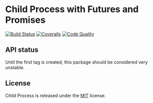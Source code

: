 Child Process with Futures and Promises
=======================================

[![Build Status](https://img.shields.io/travis/joshdifabio/child-process.svg?style=flat)](https://travis-ci.org/joshdifabio/child-process) [![Coveralls](https://img.shields.io/coveralls/joshdifabio/child-process.svg?style=flat)](https://coveralls.io/r/joshdifabio/child-process) [![Code Quality](https://img.shields.io/scrutinizer/g/joshdifabio/child-process.svg?style=flat)](https://scrutinizer-ci.com/g/joshdifabio/child-process/)

API status
----------

Until the first tag is created, this package should be considered very unstable.

License
-------

Child Process is released under the [MIT](https://github.com/joshdifabio/child-process/blob/master/LICENSE) license.
